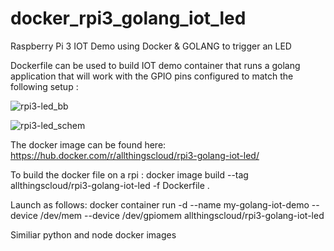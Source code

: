 # docker_rpi3_golang_iot_led
Raspberry Pi 3 IOT Demo using Docker &amp; GOLANG to trigger an LED

Dockerfile can be used to build IOT demo container that runs a golang application that will work with the GPIO pins configured to match the following setup :

![rpi3-led_bb](https://user-images.githubusercontent.com/9472095/36993912-600b37ba-20a7-11e8-853b-b725fee25233.png)

![rpi3-led_schem](https://user-images.githubusercontent.com/9472095/36993928-6b45df4a-20a7-11e8-9e82-a22889daa803.png)

The docker image can be found here: https://hub.docker.com/r/allthingscloud/rpi3-golang-iot-led/

To build the docker file on a rpi : docker image build --tag allthingscloud/rpi3-golang-iot-led -f Dockerfile .

Launch as follows: docker container run -d --name my-golang-iot-demo --device /dev/mem --device /dev/gpiomem allthingscloud/rpi3-golang-iot-led

Similiar python and node docker images 
